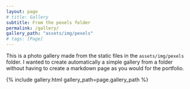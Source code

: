 ```yaml
---
layout: page
# title: Gallery
subtitle: From the pexels folder
permalink: /gallery/
gallery_path: "assets/img/pexels"
# tags: [Page]
---
```


This is a photo gallery made from the static files in the `assets/img/pexels` folder. 
I wanted to create automatically a simple gallery from a folder without having to create a markdown page as you would for the portfolio.


{% include gallery.html gallery_path=page.gallery_path %}
